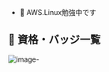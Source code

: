 - 👋 AWS.Linux勉強中です

## 🏅 資格・バッジ一覧
![image](https://github.com/user-attachments/assets/3638df30-ed48-4ce0-83de-9ea3717c25dd)-

<!---
m-u-big/m-u-big is a ✨ special ✨ repository because its `README.md` (this file) appears on your GitHub profile.
You can click the Preview link to take a look at your changes.
--->


